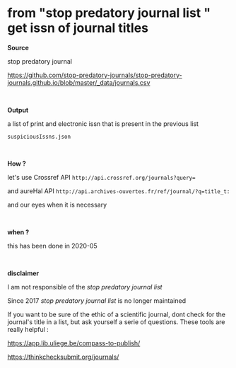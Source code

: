 # from "stop predatory journal list " get issn of journal titles

**Source**

stop predatory journal

https://github.com/stop-predatory-journals/stop-predatory-journals.github.io/blob/master/_data/journals.csv

<br />

**Output**

a list of print and electronic issn that is present in the previous list

`suspiciousIssns.json`


<br />

**How ?**

let's use Crossref API `http://api.crossref.org/journals?query= `

and aureHal API `http://api.archives-ouvertes.fr/ref/journal/?q=title_t:` 

and our eyes when it is necessary


<br />

**when ?**

this has been done in 2020-05


<br />

**disclaimer**

I am not responsible of the *stop predatory journal list* 

Since 2017 *stop predatory journal list* is no longer maintained

If you want to be sure of the ethic of a scientific journal, dont check for the journal's title in a list, but ask yourself a serie of questions. These tools are really helpful : 

https://app.lib.uliege.be/compass-to-publish/

https://thinkchecksubmit.org/journals/


